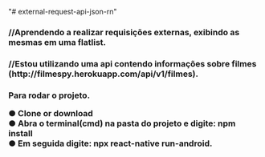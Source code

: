 "# external-request-api-json-rn" 
<h3>//Aprendendo a realizar requisições externas, exibindo as mesmas em uma flatlist.<h3>
<h3>//Estou utilizando uma api contendo informações sobre filmes (http://filmespy.herokuapp.com/api/v1/filmes).<h3>

Para rodar o projeto.

● Clone or download <br/>
● Abra o terminal(cmd) na pasta do projeto e digite: npm install <br/>
● Em seguida digite: npx react-native run-android. <br/>

